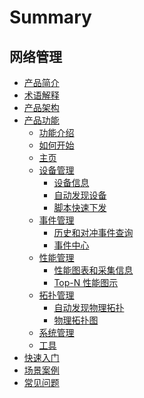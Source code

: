 # Summary

## 网络管理
* [产品简介](README.md)
* [术语解释](术语解释/basic.md)
* [产品架构](产品架构图/arch.md)
* [产品功能]()
    * [功能介绍](功能介绍/Introduction.md)
    * [如何开始](功能介绍/HowToStart.md)
    * [主页](功能介绍/HomePage.md)
    * [设备管理]()
        * [设备信息](功能介绍/EquipmentInformation.md)
        * [自动发现设备](功能介绍/AutomaticDiscoveryEquipment.md)
        * [脚本快速下发](功能介绍/EquipmentOpened.md)
    * [事件管理]()
        * [历史和对冲事件查询](功能介绍/history_event.md)
        * [事件中心](功能介绍/EventCenter.md)
    * [性能管理]()
        * [性能图表和采集信息](功能介绍/PerformanceChart.md)
        * [Top-N 性能图示](功能介绍/Top-N.md)
    * [拓扑管理]()
        * [自动发现物理拓扑](功能介绍/Topology.md)
        * [物理拓扑图](功能介绍/physics.md)
    * [系统管理](功能介绍/SystemManagement.md)
    * [工具](功能介绍/Tool.md)
* [快速入门](快速入门/Guide.md)
* [场景案例](场景案例/scene.md)
* [常见问题](常见问题/FAQ.md)
